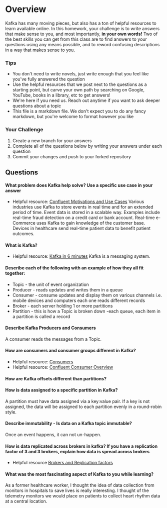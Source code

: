 # Overview

Kafka has many moving pieces, but also has a ton of helpful resources to learn available online. In this homework, your
challenge is to write answers that make sense to you, and most importantly, **in your own words!**
Two of the best skills you can get from this class are to find answers to your questions using any means possible, and to
reword confusing descriptions in a way that makes sense to you. 

### Tips
* You don't need to write novels, just write enough that you feel like you've fully answered the question
* Use the helpful resources that we post next to the questions as a starting point, but carve your own path by searching on Google, YouTube, books in a library, etc to get answers!
* We're here if you need us. Reach out anytime if you want to ask deeper questions about a topic 
* This file is a markdown file. We don't expect you to do any fancy markdown, but you're welcome to format however you like

### Your Challenge
1. Create a new branch for your answers 
2. Complete all of the questions below by writing your answers under each question
3. Commit your changes and push to your forked repository

## Questions
#### What problem does Kafka help solve? Use a specific use case in your answer 
* Helpful resource: [Confluent Motivations and Use Cases](https://youtu.be/BsojaA1XnpM)
Various industries use Kafka to store events in real time and for an extended period of time.
Event data is stored in a scalable way. Examples include real-time fraud detection on a credit card
or bank account. Real-time e-Commerce uses Kafka to gain knowledge of the customer base.
Devices in healthcare send real-time patient data to benefit patient outcomes. 
#### What is Kafka?
* Helpful resource: [Kafka in 6 minutes](https://youtu.be/Ch5VhJzaoaI) 
Kafka is a messaging system.
#### Describe each of the following with an example of how they all fit together: 
 * Topic - the unit of event organization
 * Producer - reads updates and writes them in a queue
 * Consumer - consume updates and display them on various channels i.e. mobile devices and computers
    each one reads different records
 * Broker - each server holding 1 or more partitions
 * Partition - this is how a Topic is broken down -each queue, each item in a partition is called a record 

#### Describe Kafka Producers and Consumers
A consumer reads the messages from a Topic.
#### How are consumers and consumer groups different in Kafka? 
* Helpful resource: [Consumers](https://youtu.be/lAdG16KaHLs)
* Helpful resource: [Confluent Consumer Overview](https://youtu.be/Z9g4jMQwog0)

#### How are Kafka offsets different than partitions? 

#### How is data assigned to a specific partition in Kafka? 
A partition must have data assigned via a key:value pair. If a key is not assigned, the data will be assigned to each partition evenly in a 
round-robin style.
#### Describe immutability - Is data on a Kafka topic immutable? 
Once an event happens, it can not un-happen.
#### How is data replicated across brokers in kafka? If you have a replication factor of 3 and 3 brokers, explain how data is spread across brokers
* Helpful resource [Brokers and Replication factors](https://youtu.be/ZOU7PJWZU9w)

#### What was the most fascinating aspect of Kafka to you while learning? 
As a former healthcare worker, I thought the idea of data collection from monitors in hospitals to save lives is really interesting. I thought of the telemetry monitors
we would place on patients to collect heart rhythm data at a central location. 